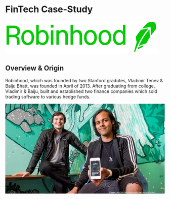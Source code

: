 # FinTech Case-Study


![Logo](Logo.png)

## **Overview & Origin**

Robinhood, which was founded by two Stanford gradutes, Vladimir Tenev & Baiju Bhatt, was founded in April of 2013. After graduating from college, Vladimir & Baiju, built and established two finance companies which sold trading software to various hedge funds.

![Founders](bhattbaijutenevvladimir041017tj-1_750xx7024-3951-0-369.jpg)


